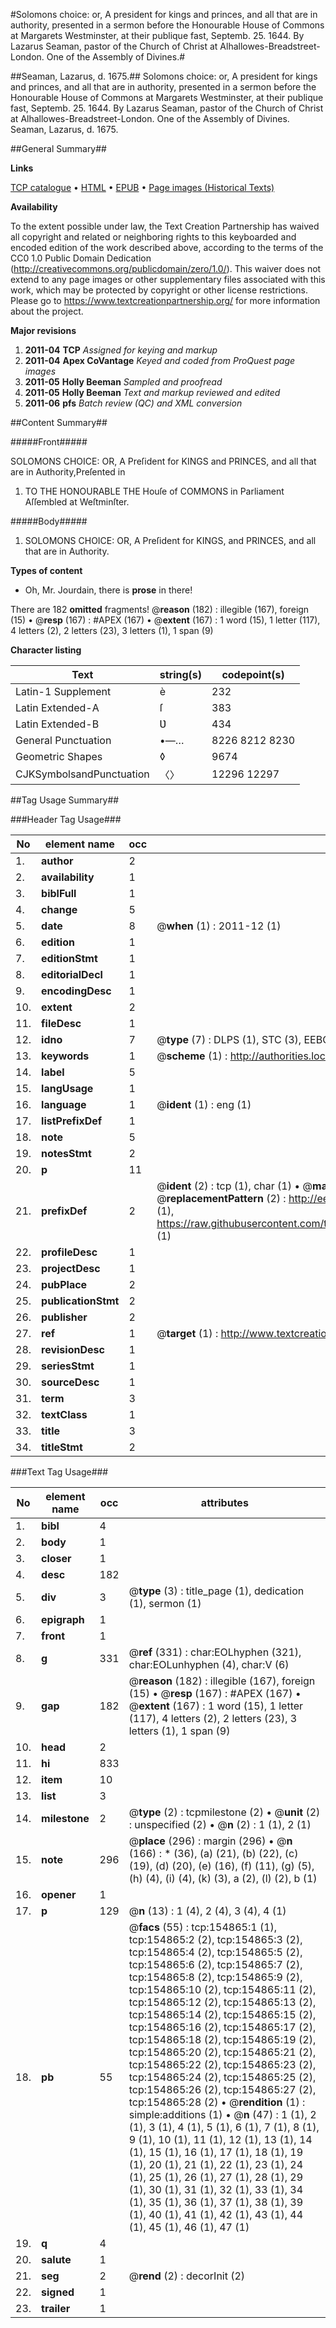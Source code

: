 #Solomons choice: or, A president for kings and princes, and all that are in authority, presented in a sermon before the Honourable House of Commons at Margarets Westminster, at their publique fast, Septemb. 25. 1644. By Lazarus Seaman, pastor of the Church of Christ at Alhallowes-Breadstreet-London. One of the Assembly of Divines.#

##Seaman, Lazarus, d. 1675.##
Solomons choice: or, A president for kings and princes, and all that are in authority, presented in a sermon before the Honourable House of Commons at Margarets Westminster, at their publique fast, Septemb. 25. 1644. By Lazarus Seaman, pastor of the Church of Christ at Alhallowes-Breadstreet-London. One of the Assembly of Divines.
Seaman, Lazarus, d. 1675.

##General Summary##

**Links**

[TCP catalogue](http://www.ota.ox.ac.uk/tcp/)  • 
[HTML](http://tei.it.ox.ac.uk/tcp/Texts-HTML/free/A92/A92778.html)  • 
[EPUB](http://tei.it.ox.ac.uk/tcp/Texts-EPUB/free/A92/A92778.epub) • 
[Page images (Historical Texts)](https://historicaltexts.jisc.ac.uk/eebo-99860493e)

**Availability**

To the extent possible under law, the Text Creation Partnership has waived all copyright and related or neighboring rights to this keyboarded and encoded edition of the work described above, according to the terms of the CC0 1.0 Public Domain Dedication (http://creativecommons.org/publicdomain/zero/1.0/). This waiver does not extend to any page images or other supplementary files associated with this work, which may be protected by copyright or other license restrictions. Please go to https://www.textcreationpartnership.org/ for more information about the project.

**Major revisions**

1. __2011-04__ __TCP__ *Assigned for keying and markup*
1. __2011-04__ __Apex CoVantage__ *Keyed and coded from ProQuest page images*
1. __2011-05__ __Holly Beeman__ *Sampled and proofread*
1. __2011-05__ __Holly Beeman__ *Text and markup reviewed and edited*
1. __2011-06__ __pfs__ *Batch review (QC) and XML conversion*

##Content Summary##

#####Front#####

SOLOMONS CHOICE: OR, A Preſident for KINGS and PRINCES, and all that are in Authority,Preſented in 
1. TO THE HONOURABLE THE Houſe of COMMONS in Parliament Aſſembled at Weſtminſter.

#####Body#####

1. SOLOMONS CHOICE: OR, A Preſident for KINGS, and PRINCES, and all that are in Authority.

**Types of content**

  * Oh, Mr. Jourdain, there is **prose** in there!

There are 182 **omitted** fragments! 
 @__reason__ (182) : illegible (167), foreign (15)  •  @__resp__ (167) : #APEX (167)  •  @__extent__ (167) : 1 word (15), 1 letter (117), 4 letters (2), 2 letters (23), 3 letters (1), 1 span (9)

**Character listing**


|Text|string(s)|codepoint(s)|
|---|---|---|
|Latin-1 Supplement|è|232|
|Latin Extended-A|ſ|383|
|Latin Extended-B|Ʋ|434|
|General Punctuation|•—…|8226 8212 8230|
|Geometric Shapes|◊|9674|
|CJKSymbolsandPunctuation|〈〉|12296 12297|

##Tag Usage Summary##

###Header Tag Usage###

|No|element name|occ|attributes|
|---|---|---|---|
|1.|__author__|2||
|2.|__availability__|1||
|3.|__biblFull__|1||
|4.|__change__|5||
|5.|__date__|8| @__when__ (1) : 2011-12 (1)|
|6.|__edition__|1||
|7.|__editionStmt__|1||
|8.|__editorialDecl__|1||
|9.|__encodingDesc__|1||
|10.|__extent__|2||
|11.|__fileDesc__|1||
|12.|__idno__|7| @__type__ (7) : DLPS (1), STC (3), EEBO-CITATION (1), PROQUEST (1), VID (1)|
|13.|__keywords__|1| @__scheme__ (1) : http://authorities.loc.gov/ (1)|
|14.|__label__|5||
|15.|__langUsage__|1||
|16.|__language__|1| @__ident__ (1) : eng (1)|
|17.|__listPrefixDef__|1||
|18.|__note__|5||
|19.|__notesStmt__|2||
|20.|__p__|11||
|21.|__prefixDef__|2| @__ident__ (2) : tcp (1), char (1)  •  @__matchPattern__ (2) : ([0-9\-]+):([0-9IVX]+) (1), (.+) (1)  •  @__replacementPattern__ (2) : http://eebo.chadwyck.com/downloadtiff?vid=$1&page=$2 (1), https://raw.githubusercontent.com/textcreationpartnership/Texts/master/tcpchars.xml#$1 (1)|
|22.|__profileDesc__|1||
|23.|__projectDesc__|1||
|24.|__pubPlace__|2||
|25.|__publicationStmt__|2||
|26.|__publisher__|2||
|27.|__ref__|1| @__target__ (1) : http://www.textcreationpartnership.org/docs/. (1)|
|28.|__revisionDesc__|1||
|29.|__seriesStmt__|1||
|30.|__sourceDesc__|1||
|31.|__term__|3||
|32.|__textClass__|1||
|33.|__title__|3||
|34.|__titleStmt__|2||


###Text Tag Usage###

|No|element name|occ|attributes|
|---|---|---|---|
|1.|__bibl__|4||
|2.|__body__|1||
|3.|__closer__|1||
|4.|__desc__|182||
|5.|__div__|3| @__type__ (3) : title_page (1), dedication (1), sermon (1)|
|6.|__epigraph__|1||
|7.|__front__|1||
|8.|__g__|331| @__ref__ (331) : char:EOLhyphen (321), char:EOLunhyphen (4), char:V (6)|
|9.|__gap__|182| @__reason__ (182) : illegible (167), foreign (15)  •  @__resp__ (167) : #APEX (167)  •  @__extent__ (167) : 1 word (15), 1 letter (117), 4 letters (2), 2 letters (23), 3 letters (1), 1 span (9)|
|10.|__head__|2||
|11.|__hi__|833||
|12.|__item__|10||
|13.|__list__|3||
|14.|__milestone__|2| @__type__ (2) : tcpmilestone (2)  •  @__unit__ (2) : unspecified (2)  •  @__n__ (2) : 1 (1), 2 (1)|
|15.|__note__|296| @__place__ (296) : margin (296)  •  @__n__ (166) : * (36), (a) (21), (b) (22), (c) (19), (d) (20), (e) (16), (f) (11), (g) (5), (h) (4), (i) (4), (k) (3), a (2), (l) (2), b (1)|
|16.|__opener__|1||
|17.|__p__|129| @__n__ (13) : 1 (4), 2 (4), 3 (4), 4 (1)|
|18.|__pb__|55| @__facs__ (55) : tcp:154865:1 (1), tcp:154865:2 (2), tcp:154865:3 (2), tcp:154865:4 (2), tcp:154865:5 (2), tcp:154865:6 (2), tcp:154865:7 (2), tcp:154865:8 (2), tcp:154865:9 (2), tcp:154865:10 (2), tcp:154865:11 (2), tcp:154865:12 (2), tcp:154865:13 (2), tcp:154865:14 (2), tcp:154865:15 (2), tcp:154865:16 (2), tcp:154865:17 (2), tcp:154865:18 (2), tcp:154865:19 (2), tcp:154865:20 (2), tcp:154865:21 (2), tcp:154865:22 (2), tcp:154865:23 (2), tcp:154865:24 (2), tcp:154865:25 (2), tcp:154865:26 (2), tcp:154865:27 (2), tcp:154865:28 (2)  •  @__rendition__ (1) : simple:additions (1)  •  @__n__ (47) : 1 (1), 2 (1), 3 (1), 4 (1), 5 (1), 6 (1), 7 (1), 8 (1), 9 (1), 10 (1), 11 (1), 12 (1), 13 (1), 14 (1), 15 (1), 16 (1), 17 (1), 18 (1), 19 (1), 20 (1), 21 (1), 22 (1), 23 (1), 24 (1), 25 (1), 26 (1), 27 (1), 28 (1), 29 (1), 30 (1), 31 (1), 32 (1), 33 (1), 34 (1), 35 (1), 36 (1), 37 (1), 38 (1), 39 (1), 40 (1), 41 (1), 42 (1), 43 (1), 44 (1), 45 (1), 46 (1), 47 (1)|
|19.|__q__|4||
|20.|__salute__|1||
|21.|__seg__|2| @__rend__ (2) : decorInit (2)|
|22.|__signed__|1||
|23.|__trailer__|1||
